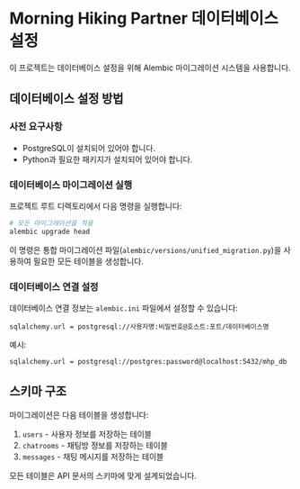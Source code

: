 # Morning Hiking Partner 데이터베이스 설정

이 프로젝트는 데이터베이스 설정을 위해 Alembic 마이그레이션 시스템을 사용합니다.

## 데이터베이스 설정 방법

### 사전 요구사항

- PostgreSQL이 설치되어 있어야 합니다.
- Python과 필요한 패키지가 설치되어 있어야 합니다.

### 데이터베이스 마이그레이션 실행

프로젝트 루트 디렉토리에서 다음 명령을 실행합니다:

```bash
# 모든 마이그레이션을 적용
alembic upgrade head
```

이 명령은 통합 마이그레이션 파일(`alembic/versions/unified_migration.py`)을 사용하여 필요한 모든 테이블을 생성합니다.

### 데이터베이스 연결 설정

데이터베이스 연결 정보는 `alembic.ini` 파일에서 설정할 수 있습니다:

```
sqlalchemy.url = postgresql://사용자명:비밀번호@호스트:포트/데이터베이스명
```

예시:
```
sqlalchemy.url = postgresql://postgres:password@localhost:5432/mhp_db
```

## 스키마 구조

마이그레이션은 다음 테이블을 생성합니다:

1. `users` - 사용자 정보를 저장하는 테이블
2. `chatrooms` - 채팅방 정보를 저장하는 테이블
3. `messages` - 채팅 메시지를 저장하는 테이블

모든 테이블은 API 문서의 스키마에 맞게 설계되었습니다. 